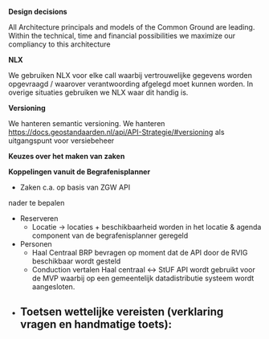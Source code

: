 **Design decisions**


All Architecture principals and models of the Common Ground are leading. Within the technical, time and financial possibilities we maximize our compliancy to this architecture 

**NLX**

We gebruiken NLX voor elke call waarbij vertrouwelijke gegevens worden opgevraagd / waarover verantwoording afgelegd moet kunnen worden. In overige situaties gebruiken we NLX waar dit handig is.

**Versioning**

We hanteren semantic versioning. 
We hanteren https://docs.geostandaarden.nl/api/API-Strategie/#versioning  als uitgangspunt voor versiebeheer

**Keuzes over het maken van zaken**


**Koppelingen vanuit de Begrafenisplanner**

- Zaken c.a. op basis van ZGW API

nader te bepalen


- Reserveren
	- Locatie -> locaties + beschikbaarheid worden in het locatie & agenda component van de begrafenisplanner geregeld
- Personen
	- Haal Centraal BRP bevragen op moment dat de API door de RVIG beschikbaar wordt gesteld
	- Conduction vertalen Haal centraal <-> StUF  API wordt gebruikt voor de MVP waarbij op een gemeentelijk datadistributie systeem wordt aangesloten.
- Toetsen wettelijke vereisten (verklaring vragen en handmatige toets):
	- 

